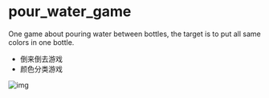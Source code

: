 # pour_water_game
One game about pouring water between bottles, the target is to put all same colors in one bottle.

- 倒来倒去游戏
- 颜色分类游戏

![img](http://pic.2265.com/upload/2021-6/2021061910110360133.jpg)
